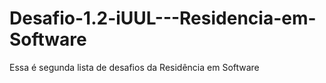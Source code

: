 # Desafio-1.2-iUUL---Residencia-em-Software
Essa é segunda lista de desafios da Residência em Software
